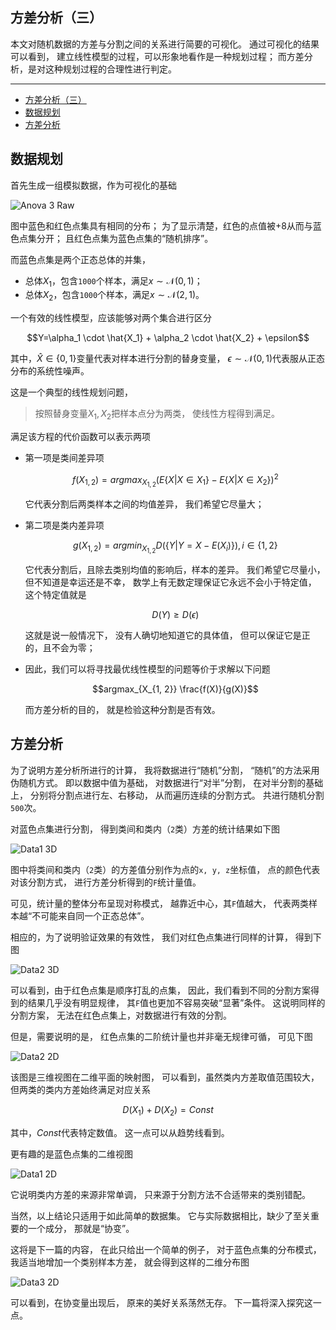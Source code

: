 ## 方差分析（三）

本文对随机数据的方差与分割之间的关系进行简要的可视化。
通过可视化的结果可以看到，
建立线性模型的过程，可以形象地看作是一种规划过程；
而方差分析，是对这种规划过程的合理性进行判定。

---

- [方差分析（三）](#方差分析三)
- [数据规划](#数据规划)
- [方差分析](#方差分析)

## 数据规划

首先生成一组模拟数据，作为可视化的基础

![Anova 3 Raw](./anova-3-raw.png)

图中蓝色和红色点集具有相同的分布；
为了显示清楚，红色的点值被$+8$从而与蓝色点集分开；
且红色点集为蓝色点集的“随机排序”。

而蓝色点集是两个正态总体的并集，

-   总体$X_1$，包含`1000`个样本，满足$x \sim \mathcal{N}(0, 1)$；
-   总体$X_2$，包含`1000`个样本，满足$x \sim \mathcal{N}(2, 1)$。

一个有效的线性模型，应该能够对两个集合进行区分

$$Y=\alpha_1 \cdot \hat{X_1} + \alpha_2 \cdot \hat{X_2} + \epsilon$$

其中，$\hat{X} \in \{0, 1\}$变量代表对样本进行分割的替身变量，
$\epsilon \sim \mathcal{N}(0, 1)$代表服从正态分布的系统性噪声。

这是一个典型的线性规划问题，

> 按照替身变量$X_1, X_2$把样本点分为两类，
> 使线性方程得到满足。

满足该方程的代价函数可以表示两项

-   第一项是类间差异项

    $$f(X_{1, 2}) = argmax_{X_{1, 2}} (E\{X|X \in X_1\} - E\{X|X \in X_2\})^2$$

    它代表分割后两类样本之间的均值差异，
    我们希望它尽量大；

-   第二项是类内差异项

    $$g(X_{1, 2}) = argmin_{X_{1, 2}} D(\{Y|Y=X-E(X_i)\}), i \in \{1, 2\}$$

    它代表分割后，且除去类别均值的影响后，样本的差异。
    我们希望它尽量小，
    但不知道是幸运还是不幸，
    数学上有无数定理保证它永远不会小于特定值，
    这个特定值就是

    $$D(Y) \ge D(\epsilon)$$

    这就是说一般情况下，
    没有人确切地知道它的具体值，
    但可以保证它是正的，且不会为零；

-   因此，我们可以将寻找最优线性模型的问题等价于求解以下问题

    $$argmax_{X_{1, 2}} \frac{f(X)}{g(X)}$$

    而方差分析的目的，
    就是检验这种分割是否有效。

## 方差分析

为了说明方差分析所进行的计算，
我将数据进行“随机”分割，
“随机”的方法采用伪随机方式。
即以数据中值为基础，
对数据进行“对半”分割，
在对半分割的基础上，
分别将分割点进行左、右移动，
从而遍历连续的分割方式。
共进行随机分割`500`次。

对蓝色点集进行分割，
得到类间和类内（`2`类）方差的统计结果如下图

![Data1 3D](./anova-3-data1-3d.png)

图中将类间和类内（`2`类）的方差值分别作为点的`x, y, z`坐标值，
点的颜色代表对该分割方式，
进行方差分析得到的`F`统计量值。

可见，统计量的整体分布呈现对称模式，
越靠近中心，其`F`值越大，
代表两类样本越“不可能来自同一个正态总体”。

相应的，为了说明验证效果的有效性，
我们对红色点集进行同样的计算，
得到下图

![Data2 3D](./anova-3-data2-3d.png)

可以看到，由于红色点集是顺序打乱的点集，
因此，我们看到不同的分割方案得到的结果几乎没有明显规律，
其`F`值也更加不容易突破“显著”条件。
这说明同样的分割方案，
无法在红色点集上，对数据进行有效的分割。

但是，需要说明的是，
红色点集的二阶统计量也并非毫无规律可循，
可见下图

![Data2 2D](./anova-3-data2-2d.png)

该图是三维视图在二维平面的映射图，
可以看到，虽然类内方差取值范围较大，
但两类的类内方差始终满足对应关系

$$D(X_1) + D(X_2) = Const$$

其中，$Const$代表特定数值。
这一点可以从趋势线看到。

更有趣的是蓝色点集的二维视图

![Data1 2D](./anova-3-data1-2d.png)

它说明类内方差的来源非常单调，
只来源于分割方法不合适带来的类别错配。

当然，以上结论只适用于如此简单的数据集。
它与实际数据相比，缺少了至关重要的一个成分，
那就是“协变”。

这将是下一篇的内容，
在此只给出一个简单的例子，
对于蓝色点集的分布模式，
我适当地增加一个类别样本方差，
就会得到这样的二维分布图

![Data3 2D](./anova-3-data3-2d.png)

可以看到，在协变量出现后，
原来的美好关系荡然无存。
下一篇将深入探究这一点。